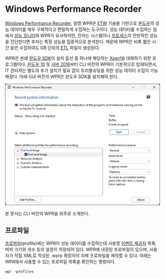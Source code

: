 # Windows Performance Recorder
[Windows Performance Recorder](https://learn.microsoft.com/en-us/windows-hardware/test/wpt/windows-performance-recorder), 일명 WPR은 [ETW](ETW.md) 기술을 기반으로 [윈도우](Windows.md)의 성능 데이터를 매우 구체적이고 면밀하게 수집하는 도구이다. 성능 데이터를 수집하는 점에서 [성능 모니터](Performance_Monitor.md)와 WPR가 유사하지만, 전자는 시스템이나 [프로세스](Process.md)의 전반적인 성능을 진단한다면 후자는 특정 성능을 집중적으로 분석한다. 때문에 WPR은 비록 짧은 시간 동안 수집하여도 GB 단위의 [ETL](ETW.md#이벤트-추적-로그) 파일이 생성된다.

WPR은 본래 [윈도우 SDK](https://aka.ms/windowssdk)의 설치 옵션 중 하나에 해당하는 [Xperf](https://learn.microsoft.com/en-us/previous-versions/windows/it-pro/windows-8.1-and-8/hh162920(v=win.10))을 대체하기 위한 프로그램이다. [윈도우 10](https://ko.wikipedia.org/wiki/윈도우_10) 및 [서버 2016](https://ko.wikipedia.org/wiki/윈도우_서버_2016)부터 CLI 버전의 WPR이 기본적으로 탑재되면서, IT 관리자는 별도의 추가 설치가 필요 없이 트러블슈팅을 위한 성능 데이터 수집이 가능해졌다. 아래 GUI 버전의 WPR은 윈도우 SDK를 설치해야 한다.

![GUI 버전의 WPR인 wprui.exe 실행 화면](./images/wprui_startup.png)

본 문서는 CLI 버전의 WPR을 위주로 소개한다.

## 프로파일
[프로파일](https://learn.microsoft.com/en-us/windows-hardware/test/wpt/recording-profiles)(profile)애는 WPR이 성능 데이터를 수집하는데 사용할 [이벤트 제공자](ETW.md) 목록, 버퍼 크기와 개수 등의 설정이 저장되어 있다. WPR에 내장된 프로파일이 있으며, 사용자가 직접 XML로 작성된 .wprp 확장자의 자체 프로파일을 제작할 수 있다. 아래는 WPR에서 사용할 수 있는 프로파일 목록을 확인하는 명령이다.

```terminal
wpr -profiles
```

